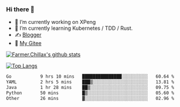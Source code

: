 ### Hi there 👋

- 🔭 I’m currently working on XPeng
- 🌱 I’m currently learning Kubernetes / TDD / Rust.
- ✍️ [Blogger](https://blog.farmer233.top)
- 🤔 [My Gitee](https://gitee.com/Farmer-chong)


[![Farmer.Chillax's github stats](https://github-readme-stats.vercel.app/api?username=FarmerChillax)](https://github.com/anuraghazra/github-readme-stats)

[![Top Langs](https://github-readme-stats.vercel.app/api/top-langs/?username=FarmerChillax&layout=compact&hide=html,css,javascript)](https://github.com/anuraghazra/github-readme-stats)


<a href="https://wakatime.com/@Farmer"> </a>
          <!--START_SECTION:waka-->

```txt
Go           9 hrs 10 mins   ███████████████░░░░░░░░░░   60.64 %
YAML         2 hrs 5 mins    ███▒░░░░░░░░░░░░░░░░░░░░░   13.81 %
Java         1 hr 28 mins    ██▒░░░░░░░░░░░░░░░░░░░░░░   09.75 %
Python       50 mins         █▒░░░░░░░░░░░░░░░░░░░░░░░   05.60 %
Other        26 mins         ▓░░░░░░░░░░░░░░░░░░░░░░░░   02.96 %
```

<!--END_SECTION:waka-->



<!--
**Farmer-chong/Farmer-chong** is a ✨ _special_ ✨ repository because its `README.md` (this file) appears on your GitHub profile.

Here are some ideas to get you started:

- 🔭 I’m currently working on ...
- 🌱 I’m currently learning ...
- 👯 I’m looking to collaborate on ...
- 🤔 I’m looking for help with ...
- 💬 Ask me about ...
- 📫 How to reach me: ...
- 😄 Pronouns: ...
- ⚡ Fun fact: ...
-->
